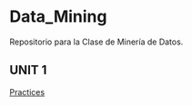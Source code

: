 # Data_Mining
Repositorio para la Clase de Minería de Datos.

## UNIT 1

[Practices](https://github.com/Marquez99/Data_Mining/tree/Unit_1/Practices)
